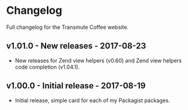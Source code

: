 # Changelog

Full changelog for the Transmute Coffee website.

## v1.01.0  - New releases - 2017-08-23

* New releases for Zend view helpers (v0.60) and Zend view helpers code completion (v1.04.1).

## v1.00.0 - Initial release - 2017-08-19

* Initial release, simple card for each of my Packagist packages.
